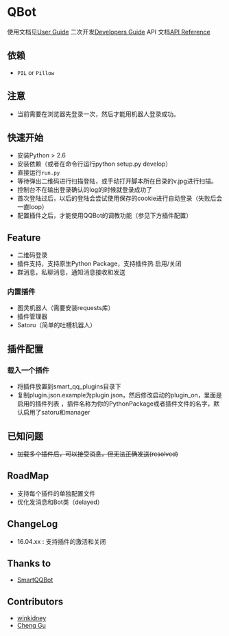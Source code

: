 QBot
=========

使用文档见[User Guide](resources/UserGuide.md)
二次开发[Developers Guide](resources/DevelopersGuide.md)
API 文档[API Reference](resources/API.md)

## 依赖
+ `PIL` or `Pillow`

## 注意
+ 当前需要在浏览器先登录一次，然后才能用机器人登录成功。

## 快速开始
+ 安装Python \> 2.6
+ 安装依赖（或者在命令行运行python setup.py develop）
+ 直接运行`run.py`
+ 等待弹出二维码进行扫描登陆，或手动打开脚本所在目录的v.jpg进行扫描。
+ 控制台不在输出登录确认的log的时候就登录成功了
+ 首次登陆过后，以后的登陆会尝试使用保存的cookie进行自动登录（失败后会一直loop）
+ 配置插件之后，才能使用QQBot的调教功能（参见下方插件配置）

## Feature

+ 二维码登录
+ 插件支持，支持原生Python Package，支持插件热 启用/关闭
+ 群消息，私聊消息，通知消息接收和发送

### 内置插件

+ 图灵机器人（需要安装requests库）
+ 插件管理器
+ Satoru（简单的吐槽机器人）

## 插件配置
### 载入一个插件

+ 将插件放置到smart_qq_plugins目录下
+ 复制plugin.json.example为plugin.json，然后修改启动的plugin_on，里面是启用的插件列表
，插件名称为你的PythonPackage或者插件文件的名字，默认启用了satoru和manager

## 已知问题
+ <s>加载多个插件后，可以接受消息，但无法正确发送(resolved)</s>

## RoadMap

+ 支持每个插件的单独配置文件
+ 优化发消息和Bot类（delayed）

## ChangeLog

+ 16.04.xx : 支持插件的激活和关闭

## Thanks to

+ [SmartQQBot](https://github.com/Yinzo/SmartQQBot)

## Contributors

+ [winkidney](https://github.com/winkidney)
+ [Cheng Gu](https://github.com/gucheen)

